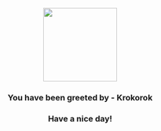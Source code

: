 <p align="center">
            <img src="https://raw.githubusercontent.com/PokeAPI/sprites/master/sprites/pokemon/552.png" width="150" height="150">
          </p>
          <h3 align="center">You have been greeted by - <b>Krokorok</b></h3>
          <h3 align="center">Have a nice day!</h3>
        